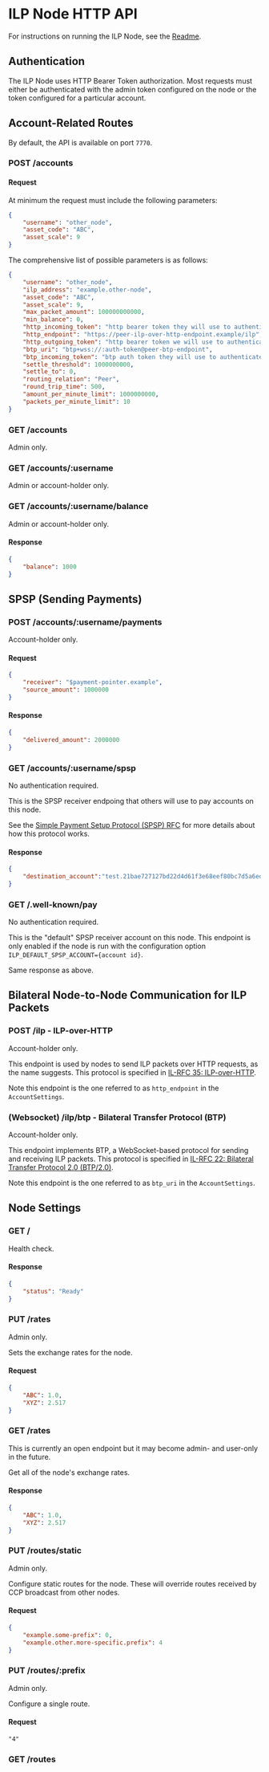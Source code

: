 # ILP Node HTTP API

For instructions on running the ILP Node, see the [Readme](../README.md).

## Authentication

The ILP Node uses HTTP Bearer Token authorization. Most requests must either be authenticated with the admin token configured on the node or the token configured for a particular account.

## Account-Related Routes

By default, the API is available on port `7770`.

### POST /accounts

#### Request

At minimum the request must include the following parameters:

```json
{
    "username": "other_node",
    "asset_code": "ABC",
    "asset_scale": 9
}
```

The comprehensive list of possible parameters is as follows:

```json
{
    "username": "other_node",
    "ilp_address": "example.other-node",
    "asset_code": "ABC",
    "asset_scale": 9,
    "max_packet_amount": 100000000000,
    "min_balance": 0,
    "http_incoming_token": "http bearer token they will use to authenticate with us",
    "http_endpoint": "https://peer-ilp-over-http-endpoint.example/ilp",
    "http_outgoing_token": "http bearer token we will use to authenticate with them",
    "btp_uri": "btp+wss://:auth-token@peer-btp-endpoint",
    "btp_incoming_token": "btp auth token they will use to authenticate with us",
    "settle_threshold": 1000000000,
    "settle_to": 0,
    "routing_relation": "Peer",
    "round_trip_time": 500,
    "amount_per_minute_limit": 1000000000,
    "packets_per_minute_limit": 10
}
```

### GET /accounts

Admin only.

### GET /accounts/:username

Admin or account-holder only.

### GET /accounts/:username/balance

Admin or account-holder only.

#### Response

```json
{
    "balance": 1000
}
```

## SPSP (Sending Payments)

### POST /accounts/:username/payments

Account-holder only.

#### Request

```json
{
    "receiver": "$payment-pointer.example",
    "source_amount": 1000000
}
```

#### Response

```json
{
    "delivered_amount": 2000000
}
```

### GET /accounts/:username/spsp

No authentication required.

This is the SPSP receiver endpoing that others will use to pay accounts on this node.

See the [Simple Payment Setup Protocol (SPSP) RFC](https://interledger.org/rfcs/0009-simple-payment-setup-protocol/) for more details about how this protocol works.

#### Response

```json
{
    "destination_account":"test.21bae727127bd22d4d61f3e68eef80bc7d5a6edc.rH4jcsu2wcjMXS0-GhCRL0ZLwqssruLRspVsSJDMRcM","shared_secret":"5k/SCde7gR2QwN8a/vF2LneFt7EUt3WgzC3U6ym28aI="
}
```

### GET /.well-known/pay

No authentication required.

This is the "default" SPSP receiver account on this node. This endpoint is only enabled if the node is run with the configuration option `ILP_DEFAULT_SPSP_ACCOUNT={account id}`.

Same response as above.

## Bilateral Node-to-Node Communication for ILP Packets

### POST /ilp - ILP-over-HTTP

Account-holder only.

This endpoint is used by nodes to send ILP packets over HTTP requests, as the name suggests. This protocol is specified in [IL-RFC 35: ILP-over-HTTP](https://github.com/interledger/rfcs/blob/master/0035-ilp-over-http/0035-ilp-over-http.md).

Note this endpoint is the one referred to as `http_endpoint` in the `AccountSettings`.

### (Websocket) /ilp/btp - Bilateral Transfer Protocol (BTP)

Account-holder only.

This endpoint implements BTP, a WebSocket-based protocol for sending and receiving ILP packets. This protocol is specified in [IL-RFC 22: Bilateral Transfer Protocol 2.0 (BTP/2.0)](https://github.com/interledger/rfcs/blob/master/0023-bilateral-transfer-protocol/0023-bilateral-transfer-protocol.md).

Note this endpoint is the one referred to as `btp_uri` in the `AccountSettings`.

## Node Settings

### GET /

Health check.

#### Response

```json
{
    "status": "Ready"
}
```

### PUT /rates

Admin only.

Sets the exchange rates for the node.

#### Request

```json
{
    "ABC": 1.0,
    "XYZ": 2.517
}
```

### GET /rates

This is currently an open endpoint but it may become admin- and user-only in the future.

Get all of the node's exchange rates.

#### Response

```json
{
    "ABC": 1.0,
    "XYZ": 2.517
}
```

### PUT /routes/static

Admin only.

Configure static routes for the node. These will override routes received by CCP broadcast from other nodes.

#### Request

```json
{
    "example.some-prefix": 0,
    "example.other.more-specific.prefix": 4
}
```

### PUT /routes/:prefix

Admin only.

Configure a single route.

#### Request

```
"4"
```

### GET /routes
